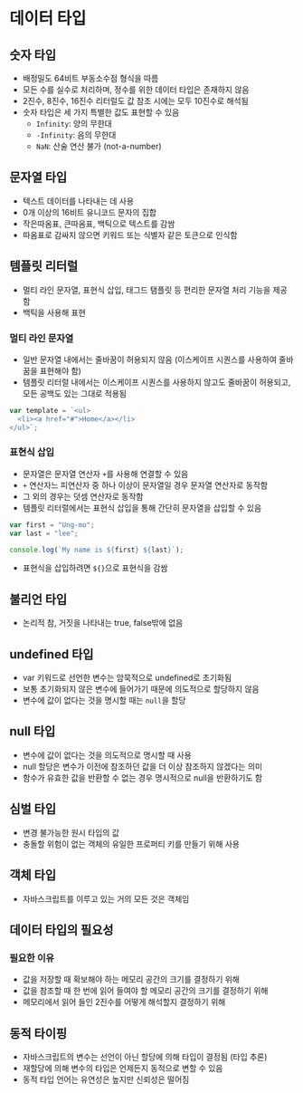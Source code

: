# 데이터 타입

## 숫자 타입

- 배정밀도 64비트 부동소수점 형식을 따름
- 모든 수를 실수로 처리하며, 정수를 위한 데이터 타입은 존재하지 않음
- 2진수, 8진수, 16진수 리터럴도 값 참조 시에는 모두 10진수로 해석됨
- 숫자 타입은 세 가지 특별한 값도 표현할 수 있음
  - `Infinity`: 양의 무한대
  - `-Infinity`: 음의 무한대
  - `NaN`: 산술 연산 불가 (not-a-number)

## 문자열 타입

- 텍스트 데이터를 나타내는 데 사용
- 0개 이상의 16비트 유니코드 문자의 집합
- 작은따옴표, 큰따옴표, 백틱으로 텍스트를 감쌈
- 따옴표로 감싸지 않으면 키워드 또는 식별자 같은 토큰으로 인식함

## 템플릿 리터럴

- 멀티 라인 문자열, 표현식 삽입, 태그드 탬플릿 등 편리한 문자열 처리 기능을 제공함
- 백틱을 사용해 표현

### 멀티 라인 문자열

- 일반 문자열 내에서는 줄바꿈이 허용되지 않음 (이스케이프 시퀀스를 사용하여 줄바꿈을 표현해야 함)
- 템플릿 리터럴 내에서는 이스케이프 시퀀스를 사용하지 않고도 줄바꿈이 허용되고, 모든 공백도 있는 그대로 적용됨

```js
var template = `<ul>
  <li><a href="#">Home</a></li>
</ul>`;
```

### 표현식 삽입

- 문자열은 문자열 연산자 `+`를 사용해 연결할 수 있음
- `+` 연산자느 피연산자 중 하나 이상이 문자열일 경우 문자열 연산자로 동작함
- 그 외의 경우는 덧셈 연산자로 동작함
- 템플릿 리터럴에서는 표현식 삽입을 통해 간단히 문자열을 삽입할 수 있음

```js
var first = "Ung-mo";
var last = "lee";

console.log(`My name is ${first} ${last}`);
```

- 표현식을 삽입하려면 `${}`으로 표현식을 감쌈

## 불리언 타입

- 논리적 참, 거짓을 나타내는 true, false밖에 없음

## undefined 타입

- var 키워드로 선언한 변수는 암묵적으로 undefined로 초기화됨
- 보통 초기화되지 않은 변수에 들어가기 때문에 의도적으로 할당하지 않음
- 변수에 값이 없다는 것을 명시할 때는 `null`을 할당

## null 타입

- 변수에 값이 없다는 것을 의도적으로 명시할 때 사용
- null 할당은 변수가 이전에 참조하던 값을 더 이상 참조하지 않겠다는 의미
- 함수가 유효한 값을 반환할 수 없는 경우 명시적으로 null을 반환하기도 함

## 심벌 타입

- 변경 불가능한 원시 타입의 값
- 충돌할 위험이 없는 객체의 유일한 프로퍼티 키를 만들기 위해 사용

## 객체 타입

- 자바스크립트를 이루고 있는 거의 모든 것은 객체임

## 데이터 타입의 필요성

### 필요한 이유

- 값을 저장할 때 확보해야 하는 메모리 공간의 크기를 결정하기 위해
- 값을 참조할 때 한 번에 읽어 들여야 할 메모리 공간의 크기를 결정하기 위해
- 메모리에서 읽어 들인 2진수를 어떻게 해석할지 결정하기 위해

## 동적 타이핑

- 자바스크립트의 변수는 선언이 아닌 할당에 의해 타입이 결정됨 (타입 추론)
- 재할당에 의해 변수의 타입은 언제든지 동적으로 변할 수 있음
- 동적 타입 언어는 유연성은 높지만 신뢰성은 떨어짐
